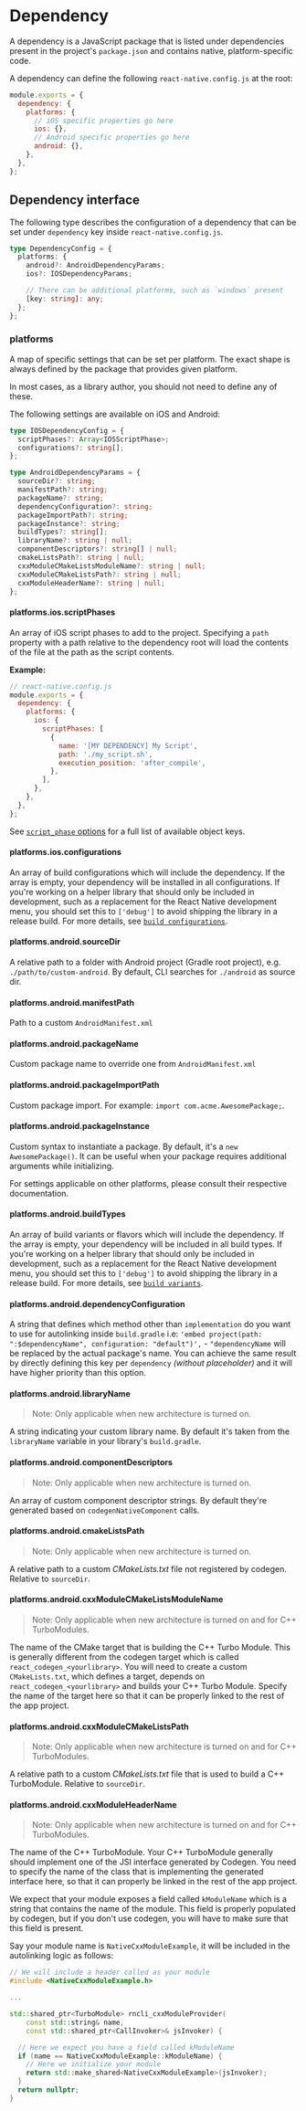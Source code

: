 # Dependency

A dependency is a JavaScript package that is listed under dependencies present in the project's `package.json` and contains native, platform-specific code.

A dependency can define the following `react-native.config.js` at the root:

```js
module.exports = {
  dependency: {
    platforms: {
      // iOS specific properties go here
      ios: {},
      // Android specific properties go here
      android: {},
    },
  },
};
```

## Dependency interface

The following type describes the configuration of a dependency that can be set under `dependency` key inside `react-native.config.js`.

```ts
type DependencyConfig = {
  platforms: {
    android?: AndroidDependencyParams;
    ios?: IOSDependencyParams;

    // There can be additional platforms, such as `windows` present
    [key: string]: any;
  };
};
```

### platforms

A map of specific settings that can be set per platform. The exact shape is always defined by the package that provides given platform.

In most cases, as a library author, you should not need to define any of these.

The following settings are available on iOS and Android:

```ts
type IOSDependencyConfig = {
  scriptPhases?: Array<IOSScriptPhase>;
  configurations?: string[];
};

type AndroidDependencyParams = {
  sourceDir?: string;
  manifestPath?: string;
  packageName?: string;
  dependencyConfiguration?: string;
  packageImportPath?: string;
  packageInstance?: string;
  buildTypes?: string[];
  libraryName?: string | null;
  componentDescriptors?: string[] | null;
  cmakeListsPath?: string | null;
  cxxModuleCMakeListsModuleName?: string | null;
  cxxModuleCMakeListsPath?: string | null;
  cxxModuleHeaderName?: string | null;
};
```

#### platforms.ios.scriptPhases

An array of iOS script phases to add to the project. Specifying a `path` property with a path relative to the dependency root will load the contents of the file at the path as the script contents.

**Example:**

```js
// react-native.config.js
module.exports = {
  dependency: {
    platforms: {
      ios: {
        scriptPhases: [
          {
            name: '[MY DEPENDENCY] My Script',
            path: './my_script.sh',
            execution_position: 'after_compile',
          },
        ],
      },
    },
  },
};
```

See [`script_phase` options](https://www.rubydoc.info/gems/cocoapods-core/Pod/Podfile/DSL#script_phase-instance_method) for a full list of available object keys.

#### platforms.ios.configurations

An array of build configurations which will include the dependency. If the array is empty, your dependency will be installed in all configurations. If you're working on a helper library that should only be included in development, such as a replacement for the React Native development menu, you should set this to `['debug']` to avoid shipping the library in a release build. For more details, see [`build configurations`](https://guides.cocoapods.org/syntax/podfile.html#pod).

#### platforms.android.sourceDir

A relative path to a folder with Android project (Gradle root project), e.g. `./path/to/custom-android`. By default, CLI searches for `./android` as source dir.

#### platforms.android.manifestPath

Path to a custom `AndroidManifest.xml`

#### platforms.android.packageName

Custom package name to override one from `AndroidManifest.xml`

#### platforms.android.packageImportPath

Custom package import. For example: `import com.acme.AwesomePackage;`.

#### platforms.android.packageInstance

Custom syntax to instantiate a package. By default, it's a `new AwesomePackage()`. It can be useful when your package requires additional arguments while initializing.

For settings applicable on other platforms, please consult their respective documentation.

#### platforms.android.buildTypes

An array of build variants or flavors which will include the dependency. If the array is empty, your dependency will be included in all build types. If you're working on a helper library that should only be included in development, such as a replacement for the React Native development menu, you should set this to `['debug']` to avoid shipping the library in a release build. For more details, see [`build variants`](https://developer.android.com/studio/build/build-variants#dependencies).

#### platforms.android.dependencyConfiguration

A string that defines which method other than `implementation` do you want to use
for autolinking inside `build.gradle` i.e: `'embed project(path: ":$dependencyName", configuration: "default")',` - `"dependencyName` will be replaced by the actual package's name. You can achieve the same result by directly defining this key per `dependency` _(without placeholder)_ and it will have higher priority than this option.

#### platforms.android.libraryName

> Note: Only applicable when new architecture is turned on.

A string indicating your custom library name. By default it's taken from the `libraryName` variable in your library's `build.gradle`.

#### platforms.android.componentDescriptors

> Note: Only applicable when new architecture is turned on.

An array of custom component descriptor strings. By default they're generated based on `codegenNativeComponent` calls.

#### platforms.android.cmakeListsPath

> Note: Only applicable when new architecture is turned on.

A relative path to a custom _CMakeLists.txt_ file not registered by codegen. Relative to `sourceDir`.

#### platforms.android.cxxModuleCMakeListsModuleName

> Note: Only applicable when new architecture is turned on and for C++ TurboModules.

The name of the CMake target that is building the C++ Turbo Module. This is generally
different from the codegen target which is called `react_codegen_<yourlibrary>`.
You will need to create a custom `CMakeLists.txt`, which defines a target, depends on `react_codegen_<yourlibrary>` and builds your C++ Turbo Module.
Specify the name of the target here so that it can be properly linked to the rest of the app project.

#### platforms.android.cxxModuleCMakeListsPath

> Note: Only applicable when new architecture is turned on and for C++ TurboModules.

A relative path to a custom _CMakeLists.txt_ file that is used to build a C++ TurboModule. Relative to `sourceDir`.

#### platforms.android.cxxModuleHeaderName

> Note: Only applicable when new architecture is turned on and for C++ TurboModules.

The name of the C++ TurboModule. Your C++ TurboModule generally should implement one of the JSI interface generated by Codegen. You need to specify the name of the class that is implementing the generated interface here, so that it can properly be linked in the rest of the app project.

We expect that your module exposes a field called `kModuleName` which is a string that contains the name of the module. This field is properly populated by codegen, but if you don't use codegen, you will have to make sure that this field is present.

Say your module name is `NativeCxxModuleExample`, it will be included in the autolinking logic as follows:

```cpp
// We will include a header called as your module
#include <NativeCxxModuleExample.h>

...

std::shared_ptr<TurboModule> rncli_cxxModuleProvider(
    const std::string& name,
    const std::shared_ptr<CallInvoker>& jsInvoker) {

  // Here we expect you have a field called kModuleName
  if (name == NativeCxxModuleExample::kModuleName) {
    // Here we initialize your module
    return std::make_shared<NativeCxxModuleExample>(jsInvoker);
  }
  return nullptr;
}
```
